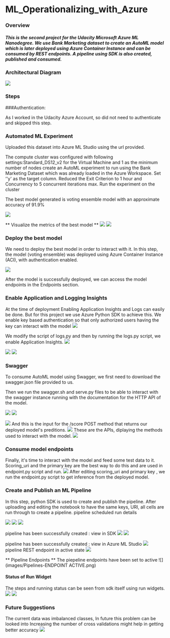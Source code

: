 # ML_Operationalizing_with_Azure


### Overview
##### This is the second project for the Udacity Microsoft Azure ML Nanodegree. We use Bank Marketing dataset to create an AutoML model which is later deployed using Azure Container Instance and can be consumed by REST endpoints. A pipeline using SDK is also created, published and consumed.


### Architectural Diagram
![](https://github.com/jyotisood/ML_Operationalizing_with_Azure/blob/main/images/Architecture.png)

### Steps
###Authentication: 

As I worked in the Udacity Azure Account, so did not need to authenticate and skipped this step.


### Automated ML Experiment
Uploaded this dataset into Azure ML Studio using the url provided.

The compute cluster was configured with following settings:Standard_DS12_v2 for the Virtual Machine and 1 as the minimum number of nodes
create an AutoML experiment to run using the Bank Marketing Dataset which was already loaded in the Azure Workspace. Set ‘'y' as the target column.
Reduced the Exit Criterion to 1 hour and Concurrency to 5 concurrent iterations max.
Run the experiment on the cluster

The best model generated is voting ensemble model with an approximate accuracy of 91.9%
 
 ![](images/best_model.png)


** Visualize  the metrics of the best model **
 ![](images/best_model_metrics_1.png)
 ![](images/best_model_metrics_2.png)
 
### Deploy the best model
We need to deploy the best model in order to interact with  it. 
In this step, the model (voting ensemble) was deployed using Azure Container Instance (ACI), with authentication enabled.

![](images/deploy_settings.png)


After the model is successfully deployed, we can access the model endpoints in the Endpoints section.

 
### Enable Application and Logging Insights
 
At the time of deployment Enabling Application Insights and Logs can easily be done. But for this project we use Azure Python SDK to achieve this. We enable key based authentication so that only authorized users having the key can interact with the model
 ![](images/deploy_settings.png)

We modify the script of logs.py and then by running the logs.py script, we enable Application Insights.
![](images/logs_py.png)

![](images/App_insights_2.png)
![](images/App_insights_3.png)


### Swagger 

To consume AutoML model using Swagger, we first need to download the swagger.json file provided to us.

Then we run the swagger.sh and serve.py files to be able to interact with the swagger instance running with the documentation for the HTTP API of the model.


![](images/serve.png)
![](images/swagger_bash.png)


![](images/swagger1.png)
And this is the input for the /score POST method that returns our deployed model's preditions.
![](images/swagger2.png)
These are the APIs, diplaying the methods used to interact with the model.
![](images/swagger3.png)


### Consume model endpoints

Finally, it's time to interact with the model and feed some test data to it. Scoring_uri and the primary key are the best way to do this and are used in endpoint.py script and run.
![](images/endpoint.png)
After editing scoring_uri and primary key , we run the endpoint.py script to get inference from the deployed model.


### Create and Publish an ML Pipeline

In this step, python SDK is used to create and publish the pipeline.
After uploading and editing the notebook to have the same keys, URI, all cells are run through to create a pipeline.
pipeline scheduled run details

![](images/pipeline_running_1.png)
![](images/pipeline_running_overview.png)
![](images/pipeline_running_view_in_studio.png)



pipeline has been successfully created : view in SDK
![](images/pipelines_completed.png)
![](images/pipelines_completed.png)


pipeline has been successfully created : view in Azure ML Studio
![](images/endpoint.png)
pipeline REST endpoint in active state
![](images/Pipelines-COMPLETED.png)


** Pipeline Endpoints **
The piepeline endpoints have been set to active
![](images/Pipelines-ENDPOINT ACTIVE.png)


#### Status of Run Widget
The steps and running status can be seen from sdk itself using run widgets.
![](images/Run_widgets_1.png)
![](images/Run_widgets_2.png)


### Future Suggestions
The current data was imbalanced classes, In future this problem can be looked into
Increasing the number of cross validations might help in getting better accuracy
![](images/problems.png)



